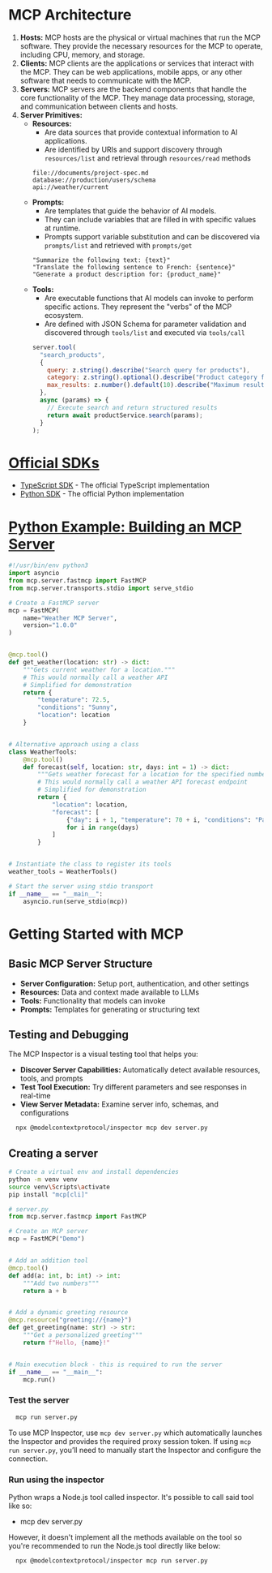 # MCP Architecture

1. **Hosts:** MCP hosts are the physical or virtual machines that run the MCP software. They provide the necessary resources for the MCP to operate, including CPU, memory, and storage.
2. **Clients:** MCP clients are the applications or services that interact with the MCP. They can be web applications, mobile apps, or any other software that needs to communicate with the MCP.
3. **Servers:** MCP servers are the backend components that handle the core functionality of the MCP. They manage data processing, storage, and communication between clients and hosts.
4. **Server Primitives:**
    * **Resources:**
        - Are data sources that provide contextual information to AI applications.
        - Are identified by URIs and support discovery through `resources/list` and retrieval through `resources/read` methods
      ```text
      file://documents/project-spec.md
      database://production/users/schema
      api://weather/current
      ```
    * **Prompts:**
        - Are templates that guide the behavior of AI models.
        - They can include variables that are filled in with specific values at runtime.
        - Prompts support variable substitution and can be discovered via `prompts/list` and retrieved with `prompts/get`
      ```text
      "Summarize the following text: {text}"
      "Translate the following sentence to French: {sentence}"
      "Generate a product description for: {product_name}"
      ```
    * **Tools:**
        - Are executable functions that AI models can invoke to perform specific actions. They represent the "verbs" of the MCP ecosystem.
        - Are defined with JSON Schema for parameter validation and discovered through `tools/list` and executed via `tools/call`
      ```javascript
      server.tool(
        "search_products", 
        {
          query: z.string().describe("Search query for products"),
          category: z.string().optional().describe("Product category filter"),
          max_results: z.number().default(10).describe("Maximum results to return")
        }, 
        async (params) => {
          // Execute search and return structured results
          return await productService.search(params);
        }
      );
      ```

# [Official SDKs](https://github.com/microsoft/mcp-for-beginners/blob/main/03-GettingStarted/README.md#official-sdks)

* [TypeScript SDK](https://github.com/modelcontextprotocol/typescript-sdk) - The official TypeScript implementation
* [Python SDK](https://github.com/modelcontextprotocol/python-sdk) - The official Python implementation

# [Python Example: Building an MCP Server](https://github.com/microsoft/mcp-for-beginners/blob/main/01-CoreConcepts/README.md#python-example-building-an-mcp-server)

```python
#!/usr/bin/env python3
import asyncio
from mcp.server.fastmcp import FastMCP
from mcp.server.transports.stdio import serve_stdio

# Create a FastMCP server
mcp = FastMCP(
    name="Weather MCP Server",
    version="1.0.0"
)


@mcp.tool()
def get_weather(location: str) -> dict:
    """Gets current weather for a location."""
    # This would normally call a weather API
    # Simplified for demonstration
    return {
        "temperature": 72.5,
        "conditions": "Sunny",
        "location": location
    }


# Alternative approach using a class
class WeatherTools:
    @mcp.tool()
    def forecast(self, location: str, days: int = 1) -> dict:
        """Gets weather forecast for a location for the specified number of days."""
        # This would normally call a weather API forecast endpoint
        # Simplified for demonstration
        return {
            "location": location,
            "forecast": [
                {"day": i + 1, "temperature": 70 + i, "conditions": "Partly Cloudy"}
                for i in range(days)
            ]
        }


# Instantiate the class to register its tools
weather_tools = WeatherTools()

# Start the server using stdio transport
if __name__ == "__main__":
    asyncio.run(serve_stdio(mcp))
```

# Getting Started with MCP

## Basic MCP Server Structure

* **Server Configuration:** Setup port, authentication, and other settings
* **Resources:** Data and context made available to LLMs
* **Tools:** Functionality that models can invoke
* **Prompts:** Templates for generating or structuring text

## Testing and Debugging

The MCP Inspector is a visual testing tool that helps you:

* **Discover Server Capabilities:** Automatically detect available resources, tools, and prompts
* **Test Tool Execution:** Try different parameters and see responses in real-time
* **View Server Metadata:** Examine server info, schemas, and configurations

```bash
  npx @modelcontextprotocol/inspector mcp dev server.py
```

## Creating a server

```bash
# Create a virtual env and install dependencies
python -m venv venv
source venv\Scripts\activate
pip install "mcp[cli]"
```

```python
# server.py
from mcp.server.fastmcp import FastMCP

# Create an MCP server
mcp = FastMCP("Demo")


# Add an addition tool
@mcp.tool()
def add(a: int, b: int) -> int:
    """Add two numbers"""
    return a + b


# Add a dynamic greeting resource
@mcp.resource("greeting://{name}")
def get_greeting(name: str) -> str:
    """Get a personalized greeting"""
    return f"Hello, {name}!"


# Main execution block - this is required to run the server
if __name__ == "__main__":
    mcp.run()
```

### Test the server

```bash
  mcp run server.py
```

To use MCP Inspector, use `mcp dev server.py` which automatically launches the Inspector and provides the required proxy session token. If using `mcp run server.py`, you’ll need to manually start the
Inspector and configure the connection.

### Run using the inspector

Python wraps a Node.js tool called inspector. It's possible to call said tool like so:

* mcp dev server.py

However, it doesn't implement all the methods available on the tool so you're recommended to run the Node.js tool directly like below:

```bash
  npx @modelcontextprotocol/inspector mcp run server.py
```

